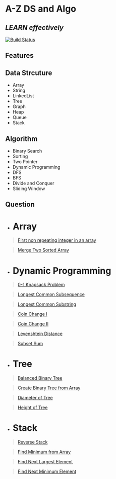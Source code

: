 # A-Z DS and Algo
## _LEARN effectively_



[![Build Status](https://travis-ci.org/joemccann/dillinger.svg?branch=master)](https://travis-ci.org/joemccann/dillinger)



## Features
## Data Strcuture
- Array
- String
- LinkedList
- Tree
- Graph
- Heap
- Queue
- Stack
## Algorithm
- Binary Search
- Sorting
- Two Pointer
- Dynamic Programming
- DFS
- BFS
- Divide and Conquer
- Sliding Window




## Question

- # **Array**

> [First non repeating integer in an array](https://github.com/suraj1709/A-Z-DSandAlgorithm/blob/master/src/com/ds/algo/array/FirstNonRepeatingInteger.java)

> [Merge Two Sorted Array](https://github.com/suraj1709/A-Z-DSandAlgorithm/blob/master/src/com/ds/algo/array/MergeTwoSortedArray.java)


- # **Dynamic Programming**


> [0-1 Knapsack Problem](https://github.com/suraj1709/A-Z-DSandAlgorithm/blob/master/src/com/ds/algo/dp/KnapSack.java)

> [Longest Common Subsequence](https://github.com/suraj1709/A-Z-DSandAlgorithm/blob/master/src/com/ds/algo/dp/LongestCommonSubsequence.java)

> [Longest Common Substring](https://github.com/suraj1709/A-Z-DSandAlgorithm/blob/master/src/com/ds/algo/dp/LongestCommonSubstring.java)

> [Coin Change I](https://github.com/suraj1709/A-Z-DSandAlgorithm/blob/master/src/com/ds/algo/dp/CoinChange.java)

> [Coin Change II](https://github.com/suraj1709/A-Z-DSandAlgorithm/blob/master/src/com/ds/algo/dp/CoinChangeI.java)

> [Levenshtein Distance](https://github.com/suraj1709/A-Z-DSandAlgorithm/blob/master/src/com/ds/algo/dp/LevenshteinDistance.java)

> [Subset Sum](https://github.com/suraj1709/A-Z-DSandAlgorithm/blob/master/src/com/ds/algo/dp/SubsetSum.java)


- # **Tree**


> [Balanced Binary Tree](https://github.com/suraj1709/A-Z-DSandAlgorithm/blob/master/src/com/ds/algo/tree/BalanceBinaryTree.java)

> [Create Binary Tree from Array](https://github.com/suraj1709/A-Z-DSandAlgorithm/blob/master/src/com/ds/algo/tree/BinaryTree.java)

> [Diameter of Tree](https://github.com/suraj1709/A-Z-DSandAlgorithm/blob/master/src/com/ds/algo/tree/DiameterOfTree.java)

> [Height of Tree](https://github.com/suraj1709/A-Z-DSandAlgorithm/blob/master/src/com/ds/algo/tree/HeightOfTree.java)



- # **Stack**


> [Reverse Stack](https://github.com/suraj1709/A-Z-DSandAlgorithm/blob/master/src/com/ds/algo/stack/ReverseStack.java)

> [Find Minimum from Array](https://github.com/suraj1709/A-Z-DSandAlgorithm/blob/master/src/com/ds/algo/stack/MinimumElement.java)

> [Find Next Largest Element](https://github.com/suraj1709/A-Z-DSandAlgorithm/blob/master/src/com/ds/algo/stack/NextLargestElement.java)

> [Find Next Minimum Element](https://github.com/suraj1709/A-Z-DSandAlgorithm/blob/master/src/com/ds/algo/stack/NextLargestElement.java)